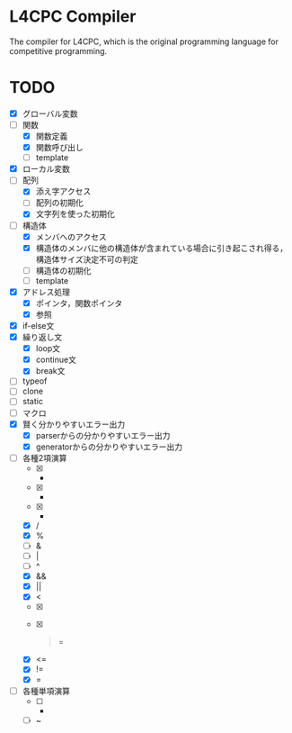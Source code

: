 # L4CPC Compiler
The compiler for L4CPC, which is the original programming language for competitive programming.

# TODO
- [x] グローバル変数
- [ ] 関数
  - [x] 関数定義
  - [x] 関数呼び出し
  - [ ] template
- [x] ローカル変数
- [ ] 配列
  - [x] 添え字アクセス
  - [ ] 配列の初期化
  - [x] 文字列を使った初期化
- [ ] 構造体
  - [x] メンバへのアクセス
  - [x] 構造体のメンバに他の構造体が含まれている場合に引き起こされ得る，構造体サイズ決定不可の判定
  - [ ] 構造体の初期化
  - [ ] template
- [x] アドレス処理
  - [x] ポインタ，関数ポインタ
  - [x] 参照
- [x] if-else文
- [x] 繰り返し文
  - [x] loop文
  - [x] continue文
  - [x] break文
- [ ] typeof
- [ ] clone
- [ ] static
- [ ] マクロ
- [x] 賢く分かりやすいエラー出力
  - [x] parserからの分かりやすいエラー出力
  - [x] generatorからの分かりやすいエラー出力
- [ ] 各種2項演算
  - [x] +
  - [x] -
  - [x] *
  - [x] /
  - [x] %
  - [ ] &
  - [ ] |
  - [ ] ^
  - [x] &&
  - [x] ||
  - [x] <
  - [x] >
  - [x] >=
  - [x] <=
  - [x] !=
  - [x] =
- [ ] 各種単項演算
  - [ ] -
  - [ ] ~
